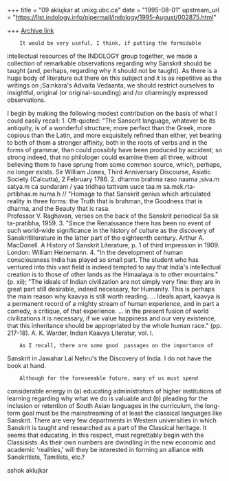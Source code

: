 +++
title = "09 aklujkar at unixg.ubc.ca"
date = "1995-08-01"
upstream_url = "https://list.indology.info/pipermail/indology/1995-August/002875.html"

+++
[Archive link](https://list.indology.info/pipermail/indology/1995-August/002875.html)

        It would be very useful, I think, if putting the formidable
intellectual resources of the INDOLOGY group together, we made a collection
of remarkable observations regarding why Sanskrit should be taught (and,
perhaps, regarding why it should not be taught). As there is a huge body of
literature out there on this subject and it is as repetitive as the
writings on ;Sa:nkara's Advaita Vedaanta, we should restrict ourselves to
insightful, original (or original-sounding) and /or charmingly expressed
observations. 

I begin by making the following modest contribution on the basis of what I
could easily recall: 
        1. Oft-quoted: "The Sanscrit language, whatever be its antiquity,
is of a wonderful structure; more perfect than the Greek, more copious than
the Latin, and more exquisitely refined than either, yet bearing to both of
them a stronger affinity, both in the roots of verbs and in the forms of
grammar, than could possibly have been produced by accident; so strong
indeed, that no philologer could examine them all three, without believing
them to have sprung from some common source, which, perhaps, no longer
exists.     Sir William Jones, Third Anniversary Discourse, Asiatic Society
(Calcutta), 2 February 1786.
        2. dharmo brahma raso naama ;siva.m satya.m ca sundaram / yaa
tridhaa tattvam uuce taa.m sa.msk.rta-prtibhaa.m numa.h // "Homage to that
Sanskrit genius which articulated reality in three forms: the Truth that is
brahman, the Goodness that is dharma, and the Beauty that is rasa.    
Professor V. Raghavan, verses on the back of the Sanskrit periodical
Sa sk ta-pratibha, 1959.
        3. "Since the Renaissance there has been no event of such
world-wide significance in the history of culture as the discovery of
Sanskritliterature in the latter part of the eighteenth century.  Arthur A.
MacDonell. A History of Sanskrit Literature, p. 1 of third impression in
1909. London: William Heinemann. 
        4. "In the development of human consciousness India has played so
small part. The student who has ventured into this vast field is indeed
tempted to say that India's intellectual creation is to those of other
lands as the Himaalaya is to other mountains." (p. xii); "The ideals of
Indian civilization are not simply very fine: they are in great part still
desirable, indeed necessary, for Humanity. This is perhaps the main reason
why kaavya is still worth reading. ... Ideals apart, kaavya is a permanent
record of a mighty stream of human experience, and in part a comedy, a
critique, of that experience. ... in the present fusion of world
civilizations it is necessary, if we value happiness and our very
existence, that this inheritance should be appropriated by the whole human
race." (pp. 217-18). A. K. Warder, Indian Kaavya Literatur, vol. I. 

        As I recall, there are some good  passages on the importance of
Sanskrit  in  Jawahar Lal Nehru's  the Discovery of India.  I do not have
the book at hand. 

        Although for the foreseeable future, many of us must spend
considerable energy in (a) educating administrators of higher institutions
of learning regarding why what we do is valuable and (b) pleading for the
inclusion or retention of South Asian languages in the curriculum, the
long-term goal must be the mainstreaming of at least the classical
languages like Sanskrit. There are very few departments in Western
universities in which Sanskrit is taught and researched as a part of the
Classical heritage.  It seems that educating, in this respect, must
regrettably begin with the Classisists. As their own numbers are dwindling
in the new economic and academic 'realities,' will they be interested in
forming an alliance with Sanskritists, Tamilists, etc.?

ashok aklujkar







